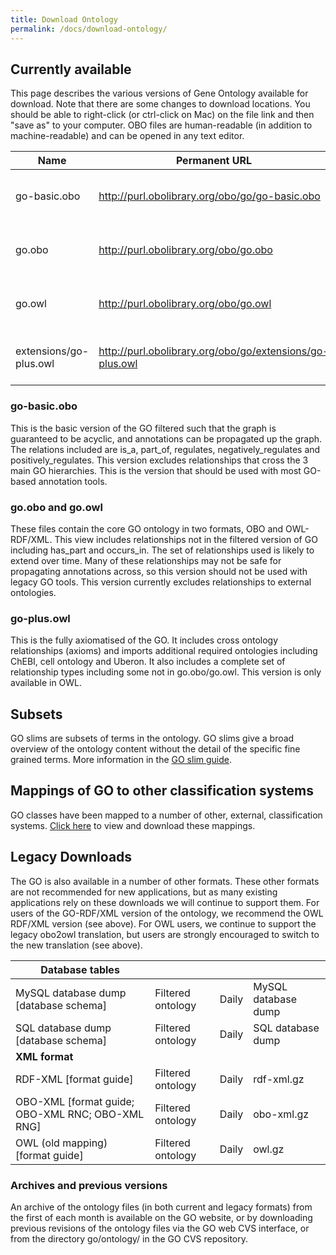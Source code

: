 ```yaml
---
title: Download Ontology
permalink: /docs/download-ontology/
---
```


<!-- This had two tables.  I did not preserve the formatting -->

## Currently available

This page describes the various versions of Gene Ontology available for download. Note that there are some changes to download locations. You should be able to right-click (or ctrl-click on Mac) on the file link and then "save as" to your computer. OBO files are human-readable (in addition to machine-readable) and can be opened in any text editor.

|Name 	|Permanent URL |	Description|
|-------|--------------|-------------|
|go-basic.obo |	http://purl.obolibrary.org/obo/go/go-basic.obo |	Filtered, for use with legacy tools|
|go.obo |	http://purl.obolibrary.org/obo/go.obo |	Core ontology (OBO Format)|
|go.owl |	http://purl.obolibrary.org/obo/go.owl |	Core ontology (OWL RDF/XML)|
|extensions/go-plus.owl |	http://purl.obolibrary.org/obo/go/extensions/go-plus.owl 	|Core plus additional axioms, vetted|

### go-basic.obo

This is the basic version of the GO filtered such that the graph is guaranteed to be acyclic, and annotations can be propagated up the graph. The relations included are is_a, part_of, regulates, negatively_regulates and positively_regulates. This version excludes relationships that cross the 3 main GO hierarchies. This is the version that should be used with most GO-based annotation tools.
### go.obo and go.owl

These files contain the core GO ontology in two formats, OBO and OWL-RDF/XML. This view includes relationships not in the filtered version of GO including has_part and occurs_in. The set of relationships used is likely to extend over time. Many of these relationships may not be safe for propagating annotations across, so this version should not be used with legacy GO tools. This version currently excludes relationships to external ontologies.
### go-plus.owl

This is the fully axiomatised of the GO. It includes cross ontology relationships (axioms) and imports additional required ontologies including ChEBI, cell ontology and Uberon. It also includes a complete set of relationship types including some not in go.obo/go.owl. This version is only available in OWL.
## Subsets

GO slims are subsets of terms in the ontology. GO slims give a broad overview of the ontology content without the detail of the specific fine grained terms. More information in the [GO slim guide](http://geneontology.org/page/go-slim-and-subset-guide/).
## Mappings of GO to other classification systems

GO classes have been mapped to a number of other, external, classification systems. [Click here](http://geneontology.org/page/download-mappings) to view and download these mappings.
## Legacy Downloads

The GO is also available in a number of other formats. These other formats are not recommended for new applications, but as many existing applications rely on these downloads we will continue to support them. For users of the GO-RDF/XML version of the ontology, we recommend the OWL RDF/XML version (see above). For OWL users, we continue to support the legacy obo2owl translation, but users are strongly encouraged to switch to the new translation (see above).

|Database tables |   | | |
|----------------|---|---|---|
|MySQL database dump [database schema] |	Filtered ontology |	Daily |	MySQL database dump|
|SQL database dump [database schema] |	Filtered ontology |	Daily |	SQL database dump|
|**XML format**||||
|RDF-XML [format guide] |	Filtered ontology |	Daily |	rdf-xml.gz|
|OBO-XML [format guide; OBO-XML RNC; OBO-XML RNG] |	Filtered ontology |	Daily |	obo-xml.gz|
|OWL (old mapping) [format guide] |	Filtered ontology |	Daily |	owl.gz|

### Archives and previous versions

An archive of the ontology files (in both current and legacy formats) from the first of each month is available on the GO website, or by downloading previous revisions of the ontology files via the GO web CVS interface, or from the directory go/ontology/ in the GO CVS repository.
